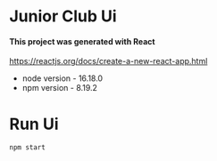 # Junior Club Ui

#### This project was generated with React

https://reactjs.org/docs/create-a-new-react-app.html

* node version - 16.18.0
* npm version - 8.19.2

# Run Ui

    npm start
